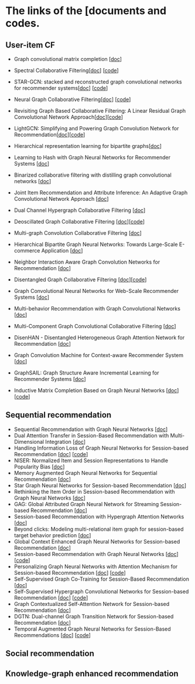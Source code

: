 # The links of the [documents and codes. 


## User-item CF

* Graph convolutional matrix completion [[doc](https://www.kdd.org/kdd2018/files/deep-learning-day/DLDay18_paper_32.pdf)]
* Spectral Collaborative Filtering[[doc](https://dl.acm.org/doi/abs/10.1145/3240323.3240343)] [[code](https://github.com/lzheng21/SpectralCF)]
* STAR-GCN: stacked and reconstructed graph convolutional networks for recommender systems[[doc](https://dl.acm.org/citation.cfm?id=3367634)] [[code](https://github.com/jennyzhang0215/STAR-GCN)]
* Neural Graph Collaborative Filtering[[doc](https://dl.acm.org/doi/abs/10.1145/3331184.3331267)] [[code](https://github.com/xiangwang1223/neural_graph_collaborative_filtering)]
* Revisiting Graph Based Collaborative Filtering: A Linear Residual Graph Convolutional Network Approach[[doc](https://www.aaai.org/ojs/index.php/AAAI/article/view/5330)][[code](https://github.com/newlei/LR-GCCF)]
* LightGCN: Simplifying and Powering Graph Convolution Network for Recommendation[[doc](https://arxiv.org/abs/2002.02126)][[code](https://github.com/gusye1234/LightGCN-PyTorch)]
* Hierarchical representation learning for bipartite graphs[[doc](https://www.ijcai.org/Proceedings/2019/0398.pdf)]
* Learning to Hash with Graph Neural Networks for Recommender Systems [[doc](https://dl.acm.org/doi/abs/10.1145/3366423.3380266)]
* Binarized collaborative filtering with distilling graph convolutional networks [[doc](https://www.ijcai.org/Proceedings/2019/0667.pdf)]
* Joint Item Recommendation and Attribute Inference: An Adaptive Graph Convolutional Network Approach [[doc](https://arxiv.org/abs/2005.12021)]


* Dual Channel Hypergraph Collaborative Filtering [[doc](https://dl.acm.org/doi/abs/10.1145/3394486.3403253)]
* Deoscillated Graph Collaborative Filtering [[doc](https://arxiv.org/abs/2011.02100)][[code](https://github.com/JimLiu96/DeosciRec)]
* Multi-graph Convolution Collaborative Filtering [[doc](https://arxiv.org/pdf/2001.00267.pdf)]

* Hierarchical Bipartite Graph Neural Networks: Towards Large-Scale E-commerce Application [[doc](https://conferences.computer.org/icde/2020/pdfs/ICDE2020-5acyuqhpJ6L9P042wmjY1p/290300b677/290300b677.pdf)]
* Neighbor Interaction Aware Graph Convolution Networks for Recommendation [[doc](https://dl.acm.org/doi/abs/10.1145/3397271.3401123)]
* Disentangled Graph Collaborative Filtering [[doc](https://dl.acm.org/doi/abs/10.1145/3397271.3401137)][[code](https://github.com/xiangwang1223/disentangled_graph_collaborative_filtering)]
* Graph Convolutional Neural Networks for Web-Scale Recommender Systems [[doc](https://dl.acm.org/doi/abs/10.1145/3219819.3219890)]

* Multi-behavior Recommendation with Graph Convolutional Networks [[doc](https://dl.acm.org/doi/abs/10.1145/3397271.3401072)]
* Multi-Component Graph Convolutional Collaborative Filtering [[doc](https://arxiv.org/abs/1911.10699)]
* DisenHAN - Disentangled Heterogeneous Graph Attention Network for Recommendation [[doc](https://dl.acm.org/doi/abs/10.1145/3340531.3411996)]
* Graph Convolution Machine for Context-aware Recommender System [[doc](https://arxiv.org/abs/2001.11402)]
* GraphSAIL: Graph Structure Aware Incremental Learning for Recommender Systems [[doc](https://dl.acm.org/doi/abs/10.1145/3340531.3412754)]
* Inductive Matrix Completion Based on Graph Neural Networks [[doc](https://arxiv.org/abs/1904.1205)][[code](https://github.com/muhanzhang/IGMC)]

## Sequential recommendation

* Sequential Recommendation with Graph Neural Networks [[doc](https://arxiv.org/pdf/2106.14226.pdf)]
* Dual Attention Transfer in Session-Based Recommendation with Multi-
Dimensional Integration [[doc](https://dl.acm.org/doi/abs/10.1145/3404835.3462866)]
* Handling Information Loss of Graph Neural Networks for Session-based Recommendation [[doc](https://dl.acm.org/doi/abs/10.1145/3394486.3403170)] [[code](https://github.com/twchen/lessr)]
* NISER: Normalized Item and Session Representations to Handle Popularity Bias [[doc](https://ui.adsabs.harvard.edu/abs/2019arXiv190904276G/abstract)]
* Memory Augmented Graph Neural Networks for Sequential Recommendation [[doc](https://arxiv.org/abs/1912.11730)]
* Star Graph Neural Networks for Session-based Recommendation [[doc](https://dl.acm.org/doi/abs/10.1145/3340531.3412014)]
* Rethinking the Item Order in Session-based Recommendation with Graph Neural Networks [[doc](https://dl.acm.org/doi/abs/10.1145/3357384.3358010)]
* GAG: Global Attributed Graph Neural Network for Streaming Session-based Recommendation [[doc](https://dl.acm.org/doi/abs/10.1145/3397271.3401109)]
* Session-based Recommendation with Hypergraph Attention Networks [[doc](http://people.tamu.edu/~jwang713/pubs/SHARE-sdm2021.pdf)]
* Beyond clicks: Modeling multi-relational item graph for session-based target behavior prediction [[doc](https://dl.acm.org/doi/abs/10.1145/3366423.3380077)]
* Global Context Enhanced Graph Neural Networks for Session-based Recommendation [[doc](https://dl.acm.org/doi/abs/10.1145/3397271.3401142)]
* Session-based Recommendation with Graph Neural Networks [[doc](https://www.aaai.org/ojs/index.php/AAAI/article/view/3804)] [[code](https://github.com/CRIPAC-DIG/SR-GNN)]
* Personalizing Graph Neural Networks with Attention Mechanism for Session-based Recommendation [[doc](https://arxiv.org/abs/1910.08887)] [[code](https://github.com/CRIPAC-DIG/A-PGNN)]
* Self-Supervised Graph Co-Training for Session-Based Recommendation [[doc](https://arxiv.org/pdf/2108.10560.pdf)]
* Self-Supervised Hypergraph Convolutional Networks for Session-based Recommendation [[doc](https://ojs.aaai.org/index.php/AAAI/article/view/16578/16385)] [[code](https://github.com/xiaxin1998/DHCN)]
* Graph Contextualized Self-Attention Network for Session-based Recommendation [[doc](https://www.ijcai.org/Proceedings/2019/0547.pdf)]
* DGTN: Dual-channel Graph Transition Network for Session-based Recommendation [[doc](https://arxiv.org/abs/2009.10002)]
* Temporal Augmented Graph Neural Networks for Session-Based Recommendations [[doc](https://dl.acm.org/doi/abs/10.1145/3404835.3463112)] [[code](https://github.com/CRIPAC-DIG/TAGNN)]

## Social recommendation

## Knowledge-graph enhanced recommendation